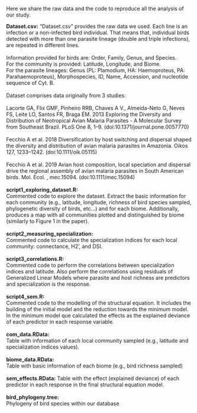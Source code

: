 Here we share the raw data and the code to reproduce all the analysis of our study.

<b>Dataset.csv:</b>
“Dataset.csv” provides the raw data we used. Each line is an infection or a non-infected bird individual. That means that, individual birds detected with more than one parasite lineage (double and triple infections), are repeated in different lines. <br>
<br>
Information provided for birds are: Order, Family, Genus, and Species.
<br>
For the community is provided: Latitude, Longitude, and Biome.
<br>
For the parasite lineages: Genus (PL: Plamodium, HA: Haemoproteus, PA: Parahaemoproteus), Morphospecies, ID, Name, Accession, and nucleotide sequence of Cyt. B.
<br>
<br>
Dataset comprises data originally from 3 studies: 
<br>
<br>
Lacorte GA, Flix GMF, Pinheiro RRB, Chaves A V., Almeida-Neto G, Neves FS, Leite LO, Santos FR, Braga ÉM. 2013 Exploring the Diversity and Distribution of Neotropical Avian Malaria Parasites - A Molecular Survey from Southeast Brazil. PLoS One 8, 1–9. (doi:10.1371/journal.pone.0057770)
<br>
<br>
Fecchio A et al. 2018 Diversification by host switching and dispersal shaped the diversity and distribution of avian malaria parasites in Amazonia. Oikos 127, 1233–1242. (doi:10.1111/oik.05115)
<br>
<br>
Fecchio A et al. 2019 Avian host composition, local speciation and dispersal drive the regional assembly of avian malaria parasites in South American birds. Mol. Ecol. , mec.15094. (doi:10.1111/mec.15094)
<br>
<br>
<b>script1_exploring_dataset.R:</b><br>
Commented code to explore the dataset. Extract the basic information for each community (e.g., latitude, longitude, richness of bird species sampled, phylogenetic diversity of birds, etc…) and for each biome. Additionally, produces a map with all communities plotted and distinguished by biome (similarly to Figure 1 in the paper).
<br>
<br>
<b>script2_measuring_specialization:</b><br>
Commented code to calculate the specialization indices for each local community: connectance, H2’, and DSI.
<br>
<br>
<b>script3_correlations.R:</b><br>
Commented code to perform the correlations between specialization indices and latitude. Also perform the correlations using residuals of Generalized Linear Models where parasite and host richness are predictors and specialization is the response.
<br>
<br>
<b>script4_sem.R:</b><br>
Commented code to the modelling of the structural equation. It includes the building of the initial model and the reduction towards the minimum model. In the minimum model que calculated the effects as the explained deviance of each predictor in each response variable.
<br>
<br>
<b>com_data.RData:</b><br>
Table with information of each local community sampled (e.g., latitude and specialization indices values).
<br>
<br>
<b>biome_data.RData:</b><br>
Table with basic information of each biome (e.g., bird richness sampled)
<br>
<br>
<b>sem_effects.RData:</b>
Table with the effect (explained deviance) of each predictor in each response in the final structural equation model.
<br>
<br>
<b>bird_phylogeny.tree:</b><br>
Phylogeny of bird species within our database
